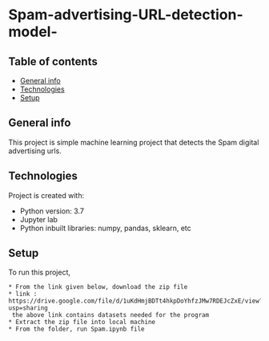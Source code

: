 # Spam-advertising-URL-detection-model-
## Table of contents
* [General info](#general-info)
* [Technologies](#technologies)
* [Setup](#setup)

## General info
This project is simple machine learning project that detects the Spam digital advertising urls.
	
## Technologies
Project is created with:
* Python version: 3.7
* Jupyter lab
* Python inbuilt libraries: numpy, pandas, sklearn, etc
	
## Setup
To run this project,
```
* From the link given below, download the zip file
* link : https://drive.google.com/file/d/1uKdHmjBDTt4hkpDoYhfzJMw7RDEJcZxE/view?usp=sharing
 the above link contains datasets needed for the program
* Extract the zip file into local machine
* From the folder, run Spam.ipynb file
```
